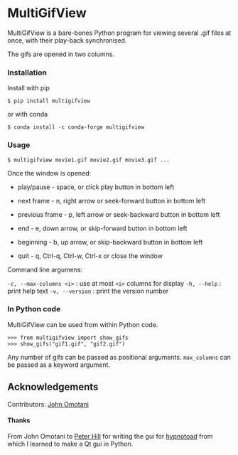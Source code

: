 MultiGifView
============

MultiGifView is a bare-bones Python program for viewing several .gif files at
once, with their play-back synchronised.

The gifs are opened in two columns.

### Installation

Install with pip

    $ pip install multigifview

or with conda

    $ conda install -c conda-forge multigifview

### Usage

    $ multigifview movie1.gif movie2.gif movie3.gif ...

Once the window is opened:

* play/pause - space, or click play button in bottom left

* next frame - n, right arrow or seek-forward button in bottom left

* previous frame - p, left arrow or seek-backward button in bottom left

* end - e, down arrow, or skip-forward button in bottom left

* beginning - b, up arrow, or skip-backward button in bottom left

* quit - q, Ctrl-q, Ctrl-w, Ctrl-x or close the window

Command line argumens:

``-c, --max-columns <i>`` : use at most ``<i>`` columns for display
``-h, --help`` : print help text
``-v, --version`` : print the version number

### In Python code

MultiGifView can be used from within Python code.

    >>> from multigifview import show_gifs
    >>> show_gifs("gif1.gif", "gif2.gif")

Any number of gifs can be passed as positional arguments. ``max_columns`` can
be passed as a keyword argument.

Acknowledgements
----------------

Contributors: [John Omotani](https://github.com/johnomotani)

#### Thanks

From John Omotani to [Peter Hill](https://github.com/ZedThree) for writing the
gui for [hypnotoad](https://github.com/boutproject/hypnotoad) from which I
learned to make a Qt gui in Python.
